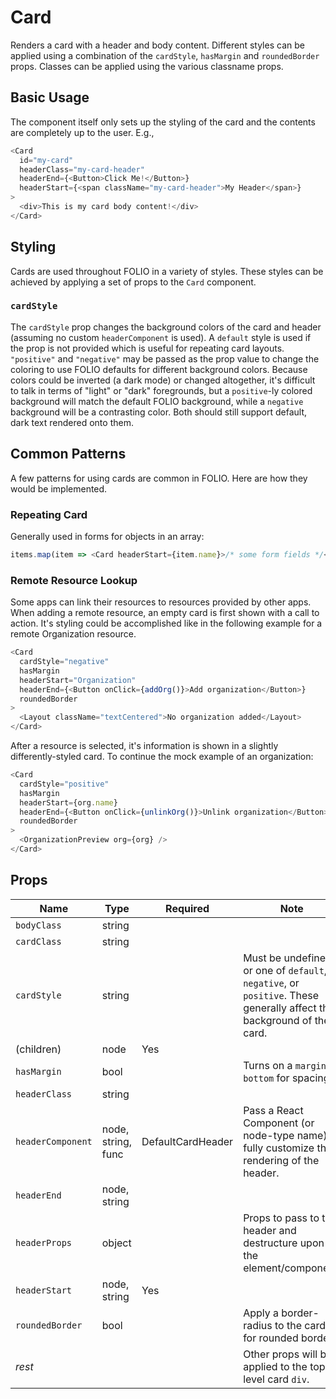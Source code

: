 # Card

Renders a card with a header and body content. Different styles can be applied using a combination of the `cardStyle`, `hasMargin` and `roundedBorder` props. Classes can be applied using the various classname props.

## Basic Usage

The component itself only sets up the styling of the card and the contents are completely up to the user. E.g.,
```js
<Card
  id="my-card"
  headerClass="my-card-header"
  headerEnd={<Button>Click Me!</Button>}
  headerStart={<span className="my-card-header">My Header</span>}
>
  <div>This is my card body content!</div>
</Card>
```

## Styling

Cards are used throughout FOLIO in a variety of styles. These styles can be achieved by applying a set of props to the `Card` component.

### `cardStyle`

The `cardStyle` prop changes the background colors of the card and header (assuming no custom `headerComponent` is used). A `default` style is used if the prop is not provided which is useful for repeating card layouts. `"positive"` and `"negative"` may be passed as the prop value to change the coloring to use FOLIO defaults for different background colors. Because colors could be inverted (a dark mode) or changed altogether, it's difficult to talk in terms of "light" or "dark" foregrounds, but a `positive`-ly colored background will match the default FOLIO background, while a `negative` background will be a contrasting color. Both should still support default, dark text rendered onto them.

## Common Patterns

A few patterns for using cards are common in FOLIO. Here are how they would be implemented.

### Repeating Card

Generally used in forms for objects in an array:

```js
items.map(item => <Card headerStart={item.name}>/* some form fields */</Card>);
```

### Remote Resource Lookup

Some apps can link their resources to resources provided by other apps. When adding a remote resource, an empty card is first shown with a call to action. It's styling could be accomplished like in the following example for a remote Organization resource.

```js
<Card
  cardStyle="negative"
  hasMargin
  headerStart="Organization"
  headerEnd={<Button onClick={addOrg()}>Add organization</Button>}
  roundedBorder
>
  <Layout className="textCentered">No organization added</Layout>
</Card>
```

After a resource is selected, it's information is shown in a slightly differently-styled card. To continue the mock example of an organization:

```js
<Card
  cardStyle="positive"
  hasMargin
  headerStart={org.name}
  headerEnd={<Button onClick={unlinkOrg()}>Unlink organization</Button>}
  roundedBorder
>
  <OrganizationPreview org={org} />
</Card>
```


## Props

| Name | Type | Required | Note |
--- | --- | --- | --- |
| `bodyClass` | string | |
| `cardClass` | string | |
| `cardStyle` | string | | Must be undefined or one of `default`, `negative`, or `positive`. These generally affect the background of the card.
| (children) | node | Yes |
| `hasMargin` | bool | | Turns on a `margin-bottom` for spacing.
| `headerClass` | string | |
| `headerComponent` | node, string, func | DefaultCardHeader | Pass a React Component (or node-type name) to fully customize the rendering of the header.
| `headerEnd` | node, string | |
| `headerProps` | object | | Props to pass to the header and destructure upon the element/component.
| `headerStart` | node, string | Yes |
| `roundedBorder` | bool | | Apply a border-radius to the card for rounded borders.
| _rest_ | | | Other props will be applied to the top-level card `div`. |

